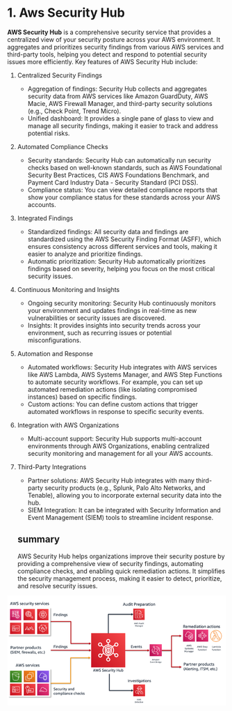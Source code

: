 # 1. Aws Security Hub

**AWS Security Hub** is a comprehensive security service that provides a centralized view of your security posture across your AWS environment. It aggregates and prioritizes security findings from various AWS services and third-party tools, helping you detect and respond to potential security issues more efficiently. Key features of AWS Security Hub include:

1. Centralized Security Findings
   - Aggregation of findings: Security Hub collects and aggregates security data from AWS services like Amazon GuardDuty, AWS Macie, AWS Firewall Manager, and third-party security solutions (e.g., Check Point, Trend Micro).
   - Unified dashboard: It provides a single pane of glass to view and manage all security findings, making it easier to track and address potential risks.
2. Automated Compliance Checks
   - Security standards: Security Hub can automatically run security checks based on well-known standards, such as AWS Foundational Security Best Practices, CIS AWS Foundations Benchmark, and Payment Card Industry Data - Security Standard (PCI DSS).
   - Compliance status: You can view detailed compliance reports that show your compliance status for these standards across your AWS accounts.
3. Integrated Findings
   - Standardized findings: All security data and findings are standardized using the AWS Security Finding Format (ASFF), which ensures consistency across different services and tools, making it easier to analyze and prioritize findings.
   - Automatic prioritization: Security Hub automatically prioritizes findings based on severity, helping you focus on the most critical security issues.
4. Continuous Monitoring and Insights
   - Ongoing security monitoring: Security Hub continuously monitors your environment and updates findings in real-time as new vulnerabilities or security issues are discovered.
   - Insights: It provides insights into security trends across your environment, such as recurring issues or potential misconfigurations.
5. Automation and Response
   - Automated workflows: Security Hub integrates with AWS services like AWS Lambda, AWS Systems Manager, and AWS Step Functions to automate security workflows. For example, you can set up automated remediation actions (like isolating compromised instances) based on specific findings.
   - Custom actions: You can define custom actions that trigger automated workflows in response to specific security events.
6. Integration with AWS Organizations
   - Multi-account support: Security Hub supports multi-account environments through AWS Organizations, enabling centralized security monitoring and management for all your AWS accounts.
7. Third-Party Integrations

   - Partner solutions: AWS Security Hub integrates with many third-party security products (e.g., Splunk, Palo Alto Networks, and Tenable), allowing you to incorporate external security data into the hub.
   - SIEM Integration: It can be integrated with Security Information and Event Management (SIEM) tools to streamline incident response.

   ## summary

   AWS Security Hub helps organizations improve their security posture by providing a comprehensive view of security findings, automating compliance checks, and enabling quick remediation actions. It simplifies the security management process, making it easier to detect, prioritize, and resolve security issues.

![Aws Security Hub Diagram](../imgs/aws-security-hub-diagram.png)
